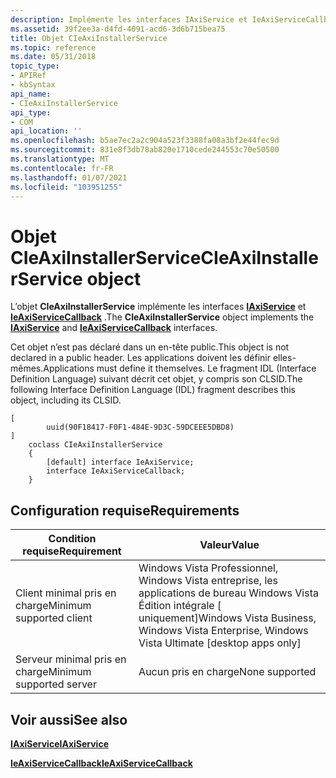 ```yaml
---
description: Implémente les interfaces IAxiService et IeAxiServiceCallback.
ms.assetid: 39f2ee3a-d4fd-4091-acd6-3d6b715bea75
title: Objet CIeAxiInstallerService
ms.topic: reference
ms.date: 05/31/2018
topic_type:
- APIRef
- kbSyntax
api_name:
- CIeAxiInstallerService
api_type:
- COM
api_location: ''
ms.openlocfilehash: b5ae7ec2a2c904a523f3388fa08a3bf2e44fec9d
ms.sourcegitcommit: 831e8f3db78ab820e1710cede244553c70e50500
ms.translationtype: MT
ms.contentlocale: fr-FR
ms.lasthandoff: 01/07/2021
ms.locfileid: "103951255"
---
```

# <a name="cieaxiinstallerservice-object"></a><span data-ttu-id="9b6ff-103">Objet CIeAxiInstallerService</span><span class="sxs-lookup"><span data-stu-id="9b6ff-103">CIeAxiInstallerService object</span></span>

<span data-ttu-id="9b6ff-104">L’objet **CIeAxiInstallerService** implémente les interfaces [**IAxiService**](ieaxiservice.md) et [**IeAxiServiceCallback**](ieaxiservicecallback.md) .</span><span class="sxs-lookup"><span data-stu-id="9b6ff-104">The **CIeAxiInstallerService** object implements the [**IAxiService**](ieaxiservice.md) and [**IeAxiServiceCallback**](ieaxiservicecallback.md) interfaces.</span></span>

<span data-ttu-id="9b6ff-105">Cet objet n’est pas déclaré dans un en-tête public.</span><span class="sxs-lookup"><span data-stu-id="9b6ff-105">This object is not declared in a public header.</span></span> <span data-ttu-id="9b6ff-106">Les applications doivent les définir elles-mêmes.</span><span class="sxs-lookup"><span data-stu-id="9b6ff-106">Applications must define it themselves.</span></span> <span data-ttu-id="9b6ff-107">Le fragment IDL (Interface Definition Language) suivant décrit cet objet, y compris son CLSID.</span><span class="sxs-lookup"><span data-stu-id="9b6ff-107">The following Interface Definition Language (IDL) fragment describes this object, including its CLSID.</span></span>

``` syntax
[
        uuid(90F18417-F0F1-484E-9D3C-59DCEEE5DBD8)
]
    coclass CIeAxiInstallerService
    {
        [default] interface IeAxiService;
        interface IeAxiServiceCallback;
    }

```

## <a name="requirements"></a><span data-ttu-id="9b6ff-108">Configuration requise</span><span class="sxs-lookup"><span data-stu-id="9b6ff-108">Requirements</span></span>



| <span data-ttu-id="9b6ff-109">Condition requise</span><span class="sxs-lookup"><span data-stu-id="9b6ff-109">Requirement</span></span> | <span data-ttu-id="9b6ff-110">Valeur</span><span class="sxs-lookup"><span data-stu-id="9b6ff-110">Value</span></span> |
|-------------------------------------|-----------------------------------------------------------------------------------------------------------|
| <span data-ttu-id="9b6ff-111">Client minimal pris en charge</span><span class="sxs-lookup"><span data-stu-id="9b6ff-111">Minimum supported client</span></span><br/> | <span data-ttu-id="9b6ff-112">Windows Vista Professionnel, Windows Vista entreprise, les applications de bureau Windows Vista Édition intégrale \[ uniquement\]</span><span class="sxs-lookup"><span data-stu-id="9b6ff-112">Windows Vista Business, Windows Vista Enterprise, Windows Vista Ultimate \[desktop apps only\]</span></span><br/> |
| <span data-ttu-id="9b6ff-113">Serveur minimal pris en charge</span><span class="sxs-lookup"><span data-stu-id="9b6ff-113">Minimum supported server</span></span><br/> | <span data-ttu-id="9b6ff-114">Aucun pris en charge</span><span class="sxs-lookup"><span data-stu-id="9b6ff-114">None supported</span></span><br/>                                                                                 |



## <a name="see-also"></a><span data-ttu-id="9b6ff-115">Voir aussi</span><span class="sxs-lookup"><span data-stu-id="9b6ff-115">See also</span></span>

<dl> <dt>

[<span data-ttu-id="9b6ff-116">**IAxiService**</span><span class="sxs-lookup"><span data-stu-id="9b6ff-116">**IAxiService**</span></span>](ieaxiservice.md)
</dt> <dt>

[<span data-ttu-id="9b6ff-117">**IeAxiServiceCallback**</span><span class="sxs-lookup"><span data-stu-id="9b6ff-117">**IeAxiServiceCallback**</span></span>](ieaxiservicecallback.md)
</dt> </dl>

 

 




